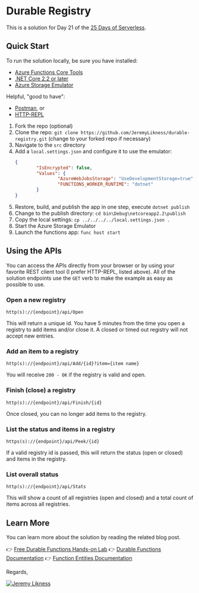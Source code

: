 # Durable Registry

This is a solution for Day 21 of the [25 Days of Serverless](https://25daysofserverless.com/).

## Quick Start

To run the solution locally, be sure you have installed:

- [Azure Functions Core Tools](https://jlik.me/g0h)
- [.NET Core 2.2 or later](https://jlik.me/g0i)
- [Azure Storage Emulator](https://jlik.me/g0j)

Helpful, "good to have":

- [Postman](https://www.getpostman.com/), or
- [HTTP-REPL](https://jlik.me/g0k)

1. Fork the repo (optional)
1. Clone the repo: `git clone https://github.com/JeremyLikness/durable-registry.git` (change to your forked repo if necessary)
1. Navigate to the `src` directory
1. Add a `local.settings.json` and configure it to use the emulator:
    ```json
    {
            "IsEncrypted": false,
            "Values": {
                    "AzureWebJobsStorage": "UseDevelopmentStorage=true",
                    "FUNCTIONS_WORKER_RUNTIME": "dotnet"
            }
    }
    ```
1. Restore, build, and publish the app in one step, execute `dotnet publish`
1. Change to the publish directory: `cd bin\Debug\netcoreapp2.2\publish`
1. Copy the local settings: `cp ../../../../local.settings.json .`
1. Start the Azure Storage Emulator
1. Launch the functions app: `func host start`

## Using the APIs

You can access the APIs directly from your browser or by using your favorite REST client tool (I prefer HTTP-REPL, listed above). All of the solution endpoints use the `GET` verb to make the example as easy as possible to use.

### Open a new registry

`http(s)://{endpoint}/api/Open`

This will return a unique id. You have 5 minutes from the time you open a registry to add items and/or close it. A closed or timed out registry will not accept new entries.

### Add an item to a registry

`http(s)://{endpoint}/api/Add/{id}?item={item name}`

You will receive `200 - OK` if the registry is valid and open.

### Finish (close) a registry

`http(s)://{endpoint}/api/Finish/{id}`

Once closed, you can no longer add items to the registry.

### List the status and items in a registry

`https(s)://{endpoint}/api/Peek/{id}`

If a valid registry id is passed, this will return the status (open or closed) and items in the registry.

### List overall status

`http(s)://{endpoint}/api/Stats`

This will show a count of all registries (open and closed) and a total count of items across all registries.

## Learn More

You can learn more about the solution by reading the related blog post.

👉 [Free Durable Functions Hands-on Lab](https://jlik.me/g0l)
👉 [Durable Functions Documentation](https://jlik.me/g0m)
👉 [Function Entities Documentation](https://jlik.me/g0n)

Regards,

[![Jeremy Likness](https://blog.jeremylikness.com/images/jeremylikness.gif)](https://twitter.com/JeremyLikness)
